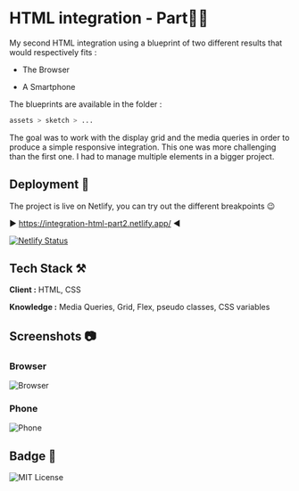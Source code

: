 
# HTML integration - Part✌🏻

My second HTML integration using a blueprint of two different results that would respectively fits :

 - The Browser

 - A Smartphone


The blueprints are available in the folder :
```bash
assets > sketch > ...
```
The goal was to work with the display grid and the media queries in order to produce a simple responsive integration. This one was more challenging than the first one.
I had to manage multiple elements in a bigger project.


## Deployment 🛫

The project is live on Netlify, you can try out the different breakpoints 😉

▶️ https://integration-html-part2.netlify.app/ ◀️



[![Netlify Status](https://api.netlify.com/api/v1/badges/92106ca8-0161-4348-b1b2-84402a1a6f09/deploy-status)](https://app.netlify.com/sites/integration-html-part2/deploys)

## Tech Stack ⚒️

**Client :** HTML, CSS

**Knowledge :** Media Queries, Grid, Flex, pseudo classes, CSS variables
## Screenshots 📷

### Browser

![Browser](https://i.ibb.co/DkDv9mN/browser.webp)


### Phone

![Phone](https://i.ibb.co/RHhZZBR/mobile.webp)





## Badge 🥇


![MIT License](https://img.shields.io/github/languages/code-size/Pierre747/integration-HTML-Part2)